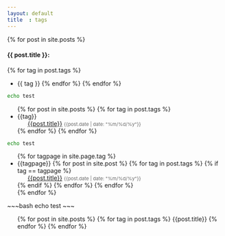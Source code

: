 ```yaml
---
layout: default
title  : tags
---
```


{% for post in site.posts %}
#### {{ post.title }}: 
{% for tag in post.tags %}
* {{ tag }}
{% endfor %}
{% endfor %}

~~~bash
echo test
~~~

<ul>
  {% for post in site.posts %}
  {% for tag in post.tags %}
  <li class="tag_list"> {{tag}}
    <ul class="archive_list">
      <a class="archive_list_article_link" href='{{post.url}}'>{{post.title}}</a> <time style="color:#666;font-size:11px;" datetime='{{post.date | date: "%Y-%m-%d"}}'>{{post.date | date: "%m/%d/%y"}}</time>
    </ul>
  </li>
  {% endfor %}
  {% endfor %}
</ul>


~~~bash
echo test
~~~

<ul>
  {% for tagpage in site.page.tag %}
  <li class="tag_list"> {{tagpage}}
    {% for post in site.post %}
    {% for tag in post.tags %}
    {% if tag == tagpage %}
    <ul class="archive_list">
      <a class="archive_list_article_link" href='{{post.url}}'>{{post.title}}</a> <time style="color:#666;font-size:11px;" datetime='{{post.date | date: "%Y-%m-%d"}}'>{{post.date | date: "%m/%d/%y"}}</time>
    </ul>
    {% endif %}
    {% endfor %}
    {% endfor %}
  </li>
  {% endfor %}
</ul>
~~~bash
echo test
~~~

<ul>
  {% for post in site.posts %}
  {% for tag in post.tags %}
  {{post.title}}
  {% endfor %}
  {% endfor %}
</ul>